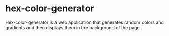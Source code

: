 # hex-color-generator
Hex-color-generator is a web application that generates random colors and gradients and then displays them in the background of the page.
